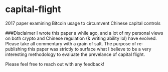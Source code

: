 # capital-flight
2017 paper examining Bitcoin usage to circumvent Chinese capital controls

###Disclaimer
I wrote this paper a while ago, and a lot of my personal views on both crypto and Chinese regulation (& writing ability lol) have evolved.  Please take all commentary with a grain of salt.  The purpose of re-publishing this paper was strictly to surface what I believe to be a very interesting methodology to evaluate the prevelance of capital flight.

Please feel free to reach out with any feedback!
